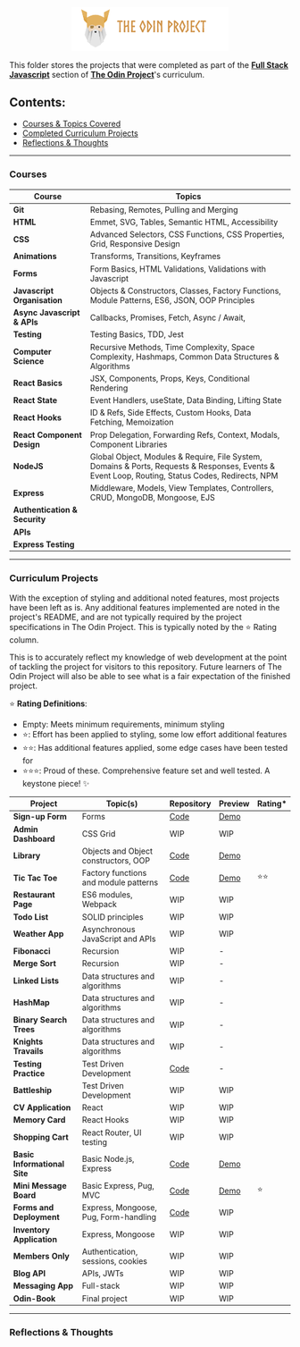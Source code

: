 <p align="center"><img src="../public/top-header-h.png" alt="felixtanhm-portfolio-the-odin-project" width="280"/></p>

This folder stores the projects that were completed as part of the [**Full Stack Javascript**](https://www.theodinproject.com/paths/full-stack-javascript) section of [**The Odin Project**](https://www.theodinproject.com/)'s curriculum.

## **Contents:**

- [Courses & Topics Covered](#courses)
- [Completed Curriculum Projects](#curriculum-projects)
- [Reflections & Thoughts](#reflections--thoughts)

---

### **Courses**

| Course                        | Topics                                                                                                                                           |
| ----------------------------- | ------------------------------------------------------------------------------------------------------------------------------------------------ |
| **Git**                       | Rebasing, Remotes, Pulling and Merging                                                                                                           |
| **HTML**                      | Emmet, SVG, Tables, Semantic HTML, Accessibility                                                                                                 |
| **CSS**                       | Advanced Selectors, CSS Functions, CSS Properties, Grid, Responsive Design                                                                       |
| **Animations**                | Transforms, Transitions, Keyframes                                                                                                               |
| **Forms**                     | Form Basics, HTML Validations, Validations with Javascript                                                                                       |
| **Javascript Organisation**   | Objects & Constructors, Classes, Factory Functions, Module Patterns, ES6, JSON, OOP Principles                                                   |
| **Async Javascript & APIs**   | Callbacks, Promises, Fetch, Async / Await,                                                                                                       |
| **Testing**                   | Testing Basics, TDD, Jest                                                                                                                        |
| **Computer Science**          | Recursive Methods, Time Complexity, Space Complexity, Hashmaps, Common Data Structures & Algorithms                                              |
| **React Basics**              | JSX, Components, Props, Keys, Conditional Rendering                                                                                              |
| **React State**               | Event Handlers, useState, Data Binding, Lifting State                                                                                            |
| **React Hooks**               | ID & Refs, Side Effects, Custom Hooks, Data Fetching, Memoization                                                                                |
| **React Component Design**    | Prop Delegation, Forwarding Refs, Context, Modals, Component Libraries                                                                           |
| **NodeJS**                    | Global Object, Modules & Require, File System, Domains & Ports, Requests & Responses, Events & Event Loop, Routing, Status Codes, Redirects, NPM |
| **Express**                   | Middleware, Models, View Templates, Controllers, CRUD, MongoDB, Mongoose, EJS                                                                    |
| **Authentication & Security** |                                                                                                                                                  |
| **APIs**                      |                                                                                                                                                  |
| **Express Testing**           |                                                                                                                                                  |

---

### **Curriculum Projects**

With the exception of styling and additional noted features, most projects have been left as is. Any additional features implemented are noted in the project's README, and are not typically required by the project specifications in The Odin Project. This is typically noted by the ⭐ Rating column.

This is to accurately reflect my knowledge of web development at the point of tackling the project for visitors to this repository. Future learners of The Odin Project will also be able to see what is a fair expectation of the finished project.

⭐ **Rating Definitions**:

- Empty: Meets minimum requirements, minimum styling
- ⭐: Effort has been applied to styling, some low effort additional features
- ⭐⭐: Has additional features applied, some edge cases have been tested for
- ⭐⭐⭐: Proud of these. Comprehensive feature set and well tested. A keystone piece! ✨

| Project                      | Topic(s)                              | Repository                                                                                                     | Preview                                                                                      | Rating\* |
| ---------------------------- | ------------------------------------- | -------------------------------------------------------------------------------------------------------------- | -------------------------------------------------------------------------------------------- | -------- |
| **Sign-up Form**             | Forms                                 | [Code](https://github.com/felixtanhm/my-odin-projects/tree/main/full-stack-javascript/01-sign-up-form)         | [Demo](https://felixtanhm.github.io/my-odin-projects/full-stack-javascript/01-sign-up-form/) |          |
| **Admin Dashboard**          | CSS Grid                              | WIP                                                                                                            | WIP                                                                                          |          |
| **Library**                  | Objects and Object constructors, OOP  | [Code](https://github.com/felixtanhm/my-odin-projects/tree/main/full-stack-javascript/03-library)              | [Demo](https://felixtanhm.github.io/my-odin-projects/full-stack-javascript/03-library/)      |          |
| **Tic Tac Toe**              | Factory functions and module patterns | [Code](https://github.com/felixtanhm/game-arcade)                                                              | [Demo](https://game-arcade.pages.dev/)                                                       | ⭐⭐     |
| **Restaurant Page**          | ES6 modules, Webpack                  | WIP                                                                                                            | WIP                                                                                          |          |
| **Todo List**                | SOLID principles                      | WIP                                                                                                            | WIP                                                                                          |          |
| **Weather App**              | Asynchronous JavaScript and APIs      | WIP                                                                                                            | WIP                                                                                          |          |
| **Fibonacci**                | Recursion                             | WIP                                                                                                            | -                                                                                            |          |
| **Merge Sort**               | Recursion                             | WIP                                                                                                            | -                                                                                            |          |
| **Linked Lists**             | Data structures and algorithms        | WIP                                                                                                            | -                                                                                            |          |
| **HashMap**                  | Data structures and algorithms        | WIP                                                                                                            | -                                                                                            |          |
| **Binary Search Trees**      | Data structures and algorithms        | WIP                                                                                                            | -                                                                                            |          |
| **Knights Travails**         | Data structures and algorithms        | WIP                                                                                                            | -                                                                                            |          |
| **Testing Practice**         | Test Driven Development               | [Code](https://github.com/felixtanhm/my-odin-projects/tree/main/full-stack-javascript/13-testing-practice)     | -                                                                                            |          |
| **Battleship**               | Test Driven Development               | WIP                                                                                                            | WIP                                                                                          |          |
| **CV Application**           | React                                 | WIP                                                                                                            | WIP                                                                                          |          |
| **Memory Card**              | React Hooks                           | WIP                                                                                                            | WIP                                                                                          |          |
| **Shopping Cart**            | React Router, UI testing              | WIP                                                                                                            | WIP                                                                                          |          |
| **Basic Informational Site** | Basic Node.js, Express                | [Code](https://github.com/felixtanhm/my-odin-projects/tree/main/full-stack-javascript/18-basic-info-site)      | [Demo](https://basic-info-site.up.railway.app/)                                              |          |
| **Mini Message Board**       | Basic Express, Pug, MVC               | [Code](https://github.com/felixtanhm/my-odin-projects/tree/main/full-stack-javascript/19-mini-msg-board)       | [Demo](https://mini-msg-board.up.railway.app/)                                               | ⭐       |
| **Forms and Deployment**     | Express, Mongoose, Pug, Form-handling | [Code](https://github.com/felixtanhm/my-odin-projects/tree/main/full-stack-javascript/20-forms-and-deployment) | WIP                                                                                          |          |
| **Inventory Application**    | Express, Mongoose                     | WIP                                                                                                            | WIP                                                                                          |          |
| **Members Only**             | Authentication, sessions, cookies     | WIP                                                                                                            | WIP                                                                                          |          |
| **Blog API**                 | APIs, JWTs                            | WIP                                                                                                            | WIP                                                                                          |          |
| **Messaging App**            | Full-stack                            | WIP                                                                                                            | WIP                                                                                          |          |
| **Odin-Book**                | Final project                         | WIP                                                                                                            | WIP                                                                                          |          |

---

### Reflections & Thoughts
